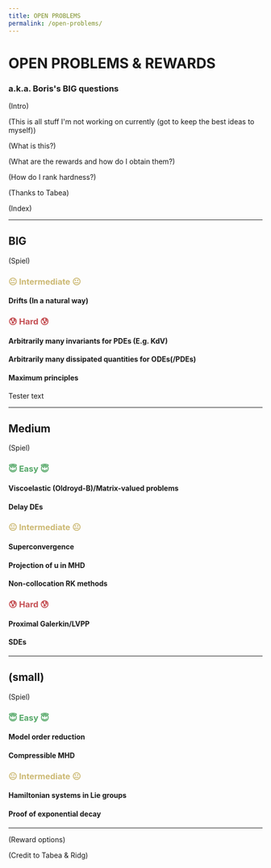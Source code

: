 ```yaml
---
title: OPEN PROBLEMS
permalink: /open-problems/
---
```


# OPEN PROBLEMS & REWARDS

### a.k.a. Boris's BIG questions

(Intro)

(This is all stuff I'm not working on currently (got to keep the best ideas to myself))

(What is this?)

(What are the rewards and how do I obtain them?)

(How do I rank hardness?)

(Thanks to Tabea)

(Index)

---

## BIG

(Spiel)

<!-- ### <span style="color: #55A868;">😇 Easy 😇</span> -->

### <span style="color: #CCB974;">😐 Intermediate 😐</span>

#### Drifts (In a natural way)

### <span style="color: #C44E52;">😰 Hard 😰</span>

#### Arbitrarily many invariants for PDEs (E.g. KdV)

#### Arbitrarily many dissipated quantities for ODEs(/PDEs)

#### Maximum principles

Tester text

---

## Medium

(Spiel)

### <span style="color: #55A868;">😇 Easy 😇</span>

#### Viscoelastic (Oldroyd-B)/Matrix-valued problems

#### Delay DEs

### <span style="color: #CCB974;">😐 Intermediate 😐</span>

#### Superconvergence

#### Projection of u in MHD

#### Non-collocation RK methods

### <span style="color: #C44E52;">😰 Hard 😰</span>

#### Proximal Galerkin/LVPP

#### SDEs

---

## (small)

(Spiel)

### <span style="color: #55A868;">😇 Easy 😇</span>

#### Model order reduction

#### Compressible MHD

### <span style="color: #CCB974;">😐 Intermediate 😐</span>

#### Hamiltonian systems in Lie groups

#### Proof of exponential decay

<!-- ### <span style="color: #C44E52;">😰 Hard 😰</span> -->

---

(Reward options)

(Credit to Tabea & Ridg)
